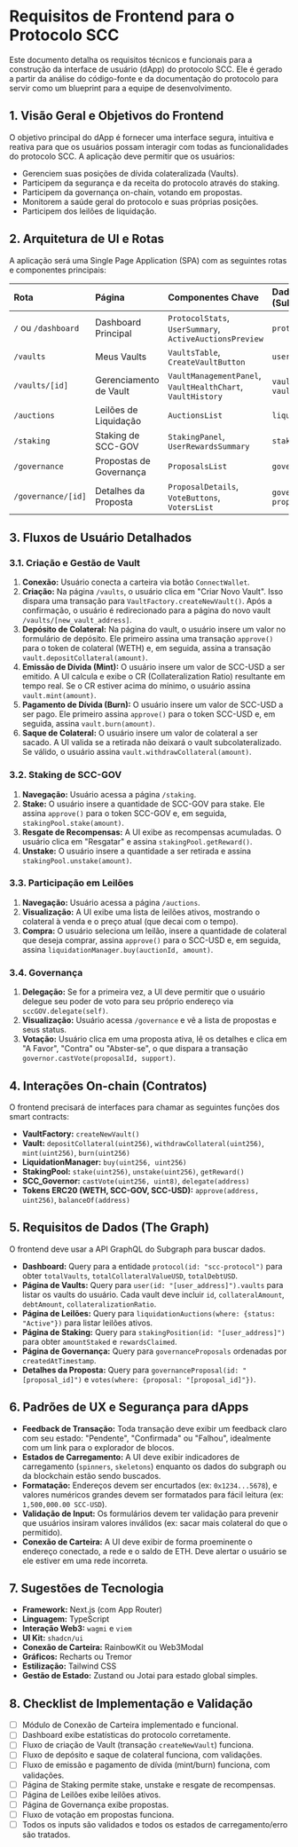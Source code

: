 # Requisitos de Frontend para o Protocolo SCC

Este documento detalha os requisitos técnicos e funcionais para a construção da interface de usuário (dApp) do protocolo SCC. Ele é gerado a partir da análise do código-fonte e da documentação do protocolo para servir como um blueprint para a equipe de desenvolvimento.

## 1. Visão Geral e Objetivos do Frontend

O objetivo principal do dApp é fornecer uma interface segura, intuitiva e reativa para que os usuários possam interagir com todas as funcionalidades do protocolo SCC. A aplicação deve permitir que os usuários:

- Gerenciem suas posições de dívida colateralizada (Vaults).
- Participem da segurança e da receita do protocolo através do staking.
- Participem da governança on-chain, votando em propostas.
- Monitorem a saúde geral do protocolo e suas próprias posições.
- Participem dos leilões de liquidação.

## 2. Arquitetura de UI e Rotas

A aplicação será uma Single Page Application (SPA) com as seguintes rotas e componentes principais:

| Rota | Página | Componentes Chave | Dados Principais (Subgraph) |
| :--- | :--- | :--- | :--- |
| `/` ou `/dashboard` | Dashboard Principal | `ProtocolStats`, `UserSummary`, `ActiveAuctionsPreview` | `protocol`, `user` |
| `/vaults` | Meus Vaults | `VaultsTable`, `CreateVaultButton` | `user.vaults` |
| `/vaults/[id]` | Gerenciamento de Vault | `VaultManagementPanel`, `VaultHealthChart`, `VaultHistory` | `vault`, `vault.updates` |
| `/auctions` | Leilões de Liquidação | `AuctionsList` | `liquidationAuctions` |
| `/staking` | Staking de SCC-GOV | `StakingPanel`, `UserRewardsSummary` | `stakingPosition` |
| `/governance` | Propostas de Governança | `ProposalsList` | `governanceProposals` |
| `/governance/[id]` | Detalhes da Proposta | `ProposalDetails`, `VoteButtons`, `VotersList` | `governanceProposal`, `proposal.votes` |

## 3. Fluxos de Usuário Detalhados

### 3.1. Criação e Gestão de Vault
1.  **Conexão:** Usuário conecta a carteira via botão `ConnectWallet`.
2.  **Criação:** Na página `/vaults`, o usuário clica em "Criar Novo Vault". Isso dispara uma transação para `VaultFactory.createNewVault()`. Após a confirmação, o usuário é redirecionado para a página do novo vault `/vaults/[new_vault_address]`.
3.  **Depósito de Colateral:** Na página do vault, o usuário insere um valor no formulário de depósito. Ele primeiro assina uma transação `approve()` para o token de colateral (WETH) e, em seguida, assina a transação `vault.depositCollateral(amount)`.
4.  **Emissão de Dívida (Mint):** O usuário insere um valor de SCC-USD a ser emitido. A UI calcula e exibe o CR (Collateralization Ratio) resultante em tempo real. Se o CR estiver acima do mínimo, o usuário assina `vault.mint(amount)`.
5.  **Pagamento de Dívida (Burn):** O usuário insere um valor de SCC-USD a ser pago. Ele primeiro assina `approve()` para o token SCC-USD e, em seguida, assina `vault.burn(amount)`.
6.  **Saque de Colateral:** O usuário insere um valor de colateral a ser sacado. A UI valida se a retirada não deixará o vault subcolateralizado. Se válido, o usuário assina `vault.withdrawCollateral(amount)`.

### 3.2. Staking de SCC-GOV
1.  **Navegação:** Usuário acessa a página `/staking`.
2.  **Stake:** O usuário insere a quantidade de SCC-GOV para stake. Ele assina `approve()` para o token SCC-GOV e, em seguida, `stakingPool.stake(amount)`.
3.  **Resgate de Recompensas:** A UI exibe as recompensas acumuladas. O usuário clica em "Resgatar" e assina `stakingPool.getReward()`.
4.  **Unstake:** O usuário insere a quantidade a ser retirada e assina `stakingPool.unstake(amount)`.

### 3.3. Participação em Leilões
1.  **Navegação:** Usuário acessa a página `/auctions`.
2.  **Visualização:** A UI exibe uma lista de leilões ativos, mostrando o colateral à venda e o preço atual (que decai com o tempo).
3.  **Compra:** O usuário seleciona um leilão, insere a quantidade de colateral que deseja comprar, assina `approve()` para o SCC-USD e, em seguida, assina `liquidationManager.buy(auctionId, amount)`.

### 3.4. Governança
1.  **Delegação:** Se for a primeira vez, a UI deve permitir que o usuário delegue seu poder de voto para seu próprio endereço via `sccGOV.delegate(self)`.
2.  **Visualização:** Usuário acessa `/governance` e vê a lista de propostas e seus status.
3.  **Votação:** Usuário clica em uma proposta ativa, lê os detalhes e clica em "A Favor", "Contra" ou "Abster-se", o que dispara a transação `governor.castVote(proposalId, support)`.

## 4. Interações On-chain (Contratos)

O frontend precisará de interfaces para chamar as seguintes funções dos smart contracts:

-   **VaultFactory:** `createNewVault()`
-   **Vault:** `depositCollateral(uint256)`, `withdrawCollateral(uint256)`, `mint(uint256)`, `burn(uint256)`
-   **LiquidationManager:** `buy(uint256, uint256)`
-   **StakingPool:** `stake(uint256)`, `unstake(uint256)`, `getReward()`
-   **SCC_Governor:** `castVote(uint256, uint8)`, `delegate(address)`
-   **Tokens ERC20 (WETH, SCC-GOV, SCC-USD):** `approve(address, uint256)`, `balanceOf(address)`

## 5. Requisitos de Dados (The Graph)

O frontend deve usar a API GraphQL do Subgraph para buscar dados.

-   **Dashboard:** Query para a entidade `protocol(id: "scc-protocol")` para obter `totalVaults`, `totalCollateralValueUSD`, `totalDebtUSD`.
-   **Página de Vaults:** Query para `user(id: "[user_address]").vaults` para listar os vaults do usuário. Cada vault deve incluir `id`, `collateralAmount`, `debtAmount`, `collateralizationRatio`.
-   **Página de Leilões:** Query para `liquidationAuctions(where: {status: "Active"})` para listar leilões ativos.
-   **Página de Staking:** Query para `stakingPosition(id: "[user_address]")` para obter `amountStaked` e `rewardsClaimed`.
-   **Página de Governança:** Query para `governanceProposals` ordenadas por `createdAtTimestamp`.
-   **Detalhes da Proposta:** Query para `governanceProposal(id: "[proposal_id]")` e `votes(where: {proposal: "[proposal_id]"})`.

## 6. Padrões de UX e Segurança para dApps

-   **Feedback de Transação:** Toda transação deve exibir um feedback claro com seu estado: "Pendente", "Confirmada" ou "Falhou", idealmente com um link para o explorador de blocos.
-   **Estados de Carregamento:** A UI deve exibir indicadores de carregamento (`spinners`, `skeletons`) enquanto os dados do subgraph ou da blockchain estão sendo buscados.
-   **Formatação:** Endereços devem ser encurtados (ex: `0x1234...5678`), e valores numéricos grandes devem ser formatados para fácil leitura (ex: `1,500,000.00 SCC-USD`).
-   **Validação de Input:** Os formulários devem ter validação para prevenir que usuários insiram valores inválidos (ex: sacar mais colateral do que o permitido).
-   **Conexão de Carteira:** A UI deve exibir de forma proeminente o endereço conectado, a rede e o saldo de ETH. Deve alertar o usuário se ele estiver em uma rede incorreta.

## 7. Sugestões de Tecnologia

-   **Framework:** Next.js (com App Router)
-   **Linguagem:** TypeScript
-   **Interação Web3:** `wagmi` e `viem`
-   **UI Kit:** `shadcn/ui`
-   **Conexão de Carteira:** RainbowKit ou Web3Modal
-   **Gráficos:** Recharts ou Tremor
-   **Estilização:** Tailwind CSS
-   **Gestão de Estado:** Zustand ou Jotai para estado global simples.

## 8. Checklist de Implementação e Validação

-   [ ] Módulo de Conexão de Carteira implementado e funcional.
-   [ ] Dashboard exibe estatísticas do protocolo corretamente.
-   [ ] Fluxo de criação de Vault (transação `createNewVault`) funciona.
-   [ ] Fluxo de depósito e saque de colateral funciona, com validações.
-   [ ] Fluxo de emissão e pagamento de dívida (mint/burn) funciona, com validações.
-   [ ] Página de Staking permite stake, unstake e resgate de recompensas.
-   [ ] Página de Leilões exibe leilões ativos.
-   [ ] Página de Governança exibe propostas.
-   [ ] Fluxo de votação em propostas funciona.
-   [ ] Todos os inputs são validados e todos os estados de carregamento/erro são tratados.
